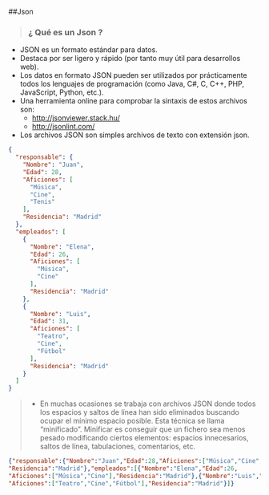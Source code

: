 ##Json
> ### ¿ Qué es un Json ?
* JSON es un formato estándar para datos.
* Destaca por ser ligero y  rápido (por tanto muy útil para desarrollos web).
* Los datos en formato JSON pueden ser utilizados por prácticamente todos los lenguajes de programación (como Java, C#, C, C++, PHP, JavaScript, Python, etc.). 
* Una herramienta online para comprobar la sintaxis de estos archivos son:
    * http://jsonviewer.stack.hu/ 
    * http://jsonlint.com/
* Los archivos JSON son simples archivos de texto con extensión json. 
```json
{
  "responsable": {
    "Nombre": "Juan",
    "Edad": 28,
    "Aficiones": [
      "Música",
      "Cine",
      "Tenis"
    ],
    "Residencia": "Madrid"
  },
  "empleados": [
    {
      "Nombre": "Elena",
      "Edad": 26,
      "Aficiones": [
        "Música",
        "Cine"
      ],
      "Residencia": "Madrid"
    },
    {
      "Nombre": "Luis",
      "Edad": 31,
      "Aficiones": [
        "Teatro",
        "Cine",
        "Fútbol"
      ],
      "Residencia": "Madrid"
    }
  ]
}
```
> * En muchas ocasiones se trabaja con archivos JSON donde todos los espacios y saltos de línea han sido eliminados buscando ocupar el mínimo espacio posible. Esta técnica se llama “minificado”. Minificar es conseguir que un fichero sea menos pesado modificando 
ciertos elementos: espacios innecesarios, saltos de línea, tabulaciones, comentarios, etc.
```json
{"responsable":{"Nombre":"Juan","Edad":28,"Aficiones":["Música","Cine","Tenis"],
"Residencia":"Madrid"},"empleados":[{"Nombre":"Elena","Edad":26,
"Aficiones":["Música","Cine"],"Residencia":"Madrid"},{"Nombre":"Luis","Edad":31,
"Aficiones":["Teatro","Cine","Fútbol"],"Residencia":"Madrid"}]}
```


